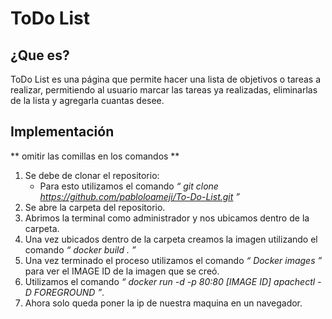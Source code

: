 # ToDo List

## ¿Que es?

ToDo List es una página que permite hacer una lista de objetivos o tareas a realizar, permitiendo al usuario marcar las tareas ya realizadas, eliminarlas de la lista y agregarla cuantas desee.

## Implementación

** omitir las comillas en los comandos **
1.	Se debe de clonar el repositorio:
    *	Para esto utilizamos el comando *“ git clone https://github.com/pabloloameji/To-Do-List.git ”* 
2.	Se abre la carpeta del repositorio.
3.	Abrimos la terminal como administrador y nos ubicamos dentro de la carpeta.
4.	Una vez ubicados dentro de la carpeta creamos la imagen utilizando el comando *“ docker build . ”* 
5.	Una vez terminado el proceso utilizamos el comando *“ Docker images ”* para ver el IMAGE ID de la imagen que se creó.
6.	Utilizamos el comando *“ docker run -d -p 80:80 [IMAGE ID] apachectl -D FOREGROUND ”*.
7.	Ahora solo queda poner la ip de nuestra maquina en un navegador.
